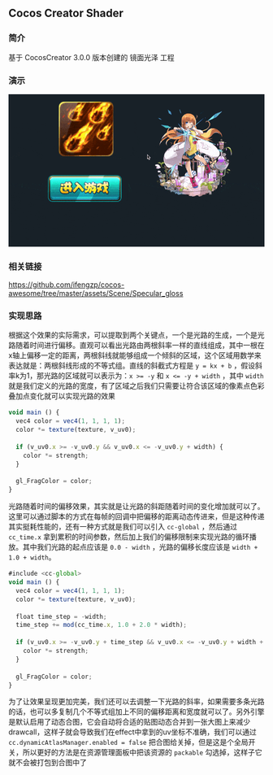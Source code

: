 ## Cocos Creator Shader

### 简介
基于 CocosCreator 3.0.0 版本创建的 镜面光泽 工程

### 演示
![image](../../gif/202202/2022022410.gif)

### 相关链接
https://github.com/ifengzp/cocos-awesome/tree/master/assets/Scene/Specular_gloss

### 实现思路

根据这个效果的实际需求，可以提取到两个关键点，一个是光路的生成，一个是光路随着时间进行偏移。直观可以看出光路由两根斜率一样的直线组成，其中一根在x轴上偏移一定的距离，两根斜线就能够组成一个倾斜的区域，这个区域用数学来表达就是：两根斜线形成的不等式组。直线的斜截式方程是 `y = kx + b` ，假设斜率k为1，那光路的区域就可以表示为：`x >= -y` 和 `x <= -y + width` ，其中 `width` 就是我们定义的光路的宽度，有了区域之后我们只需要让符合该区域的像素点色彩叠加点变化就可以实现光路的效果
```ts
void main () {
  vec4 color = vec4(1, 1, 1, 1);
  color *= texture(texture, v_uv0);

  if (v_uv0.x >= -v_uv0.y && v_uv0.x <= -v_uv0.y + width) {
    color *= strength;
  }

  gl_FragColor = color;
}
```    

光路随着时间的偏移效果，其实就是让光路的斜距随着时间的变化增加就可以了。这里可以通过脚本的方式在每帧的回调中把偏移的距离动态传进来，但是这种传递其实挺耗性能的，还有一种方式就是我们可以引入 `cc-global` ，然后通过 `cc_time.x` 拿到累积的时间参数，然后加上我们的偏移限制来实现光路的循环播放。其中我们光路的起点应该是 `0.0 - width` ，光路的偏移长度应该是 `width + 1.0 + width`。
```ts
#include <cc-global>
void main () {
  vec4 color = vec4(1, 1, 1, 1);
  color *= texture(texture, v_uv0);

  float time_step = -width;
  time_step += mod(cc_time.x, 1.0 + 2.0 * width);

  if (v_uv0.x >= -v_uv0.y + time_step && v_uv0.x <= -v_uv0.y + width + time_step) {
    color *= strength;
  }

  gl_FragColor = color;
}
```    

为了让效果呈现更加完美，我们还可以去调整一下光路的斜率，如果需要多条光路的话，也可以多复制几个不等式组加上不同的偏移距离和宽度就可以了。另外引擎是默认启用了动态合图，它会自动将合适的贴图动态合并到一张大图上来减少drawcall，这样子就会导致我们在effect中拿到的uv坐标不准确，我们可以通过 `cc.dynamicAtlasManager.enabled = false` 把合图给关掉，但是这是个全局开关，所以更好的方法是在资源管理面板中把该资源的 `packable` 勾选掉，这样子它就不会被打包到合图中了